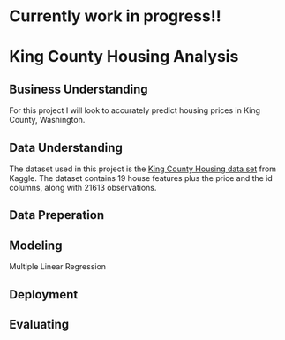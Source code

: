 # Currently work in progress!!

# King County Housing Analysis

## Business Understanding
For this project I will look to accurately predict housing prices in King County, Washington. 

## Data Understanding
The dataset used in this project is the <a href="https://www.kaggle.com/harlfoxem/housesalesprediction">King County Housing data set</a> from Kaggle. The dataset contains 19 house features plus the price and the id columns, along with 21613 observations. 

## Data Preperation

## Modeling
Multiple Linear Regression

## Deployment

## Evaluating